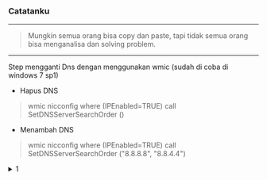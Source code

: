 ### Catatanku
* * *
> Mungkin semua orang bisa copy dan paste, tapi tidak semua orang bisa menganalisa dan solving problem.

* * *
Step mengganti Dns dengan menggunakan wmic (sudah di coba di windows 7 sp1)

- Hapus DNS
> wmic nicconfig where (IPEnabled=TRUE) call SetDNSServerSearchOrder ()
- Menambah DNS
> wmic nicconfig where (IPEnabled=TRUE) call SetDNSServerSearchOrder ("8.8.8.8", "8.8.4.4")

<details><summary>1</summary>
<p>
    
### Step mengganti Dns dengan menggunakan wmic (sudah di coba di windows 7 sp1)
    
    ```wmic nicconfig where (IPEnabled=TRUE) call SetDNSServerSearchOrder ()```
    
    ```wmic nicconfig where (IPEnabled=TRUE) call SetDNSServerSearchOrder ("8.8.8.8", "8.8.4.4")```
    
</p>
</details>
